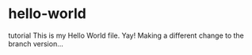 # hello-world
tutorial
This is my Hello World file. Yay!
Making a different change to the branch version...
